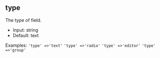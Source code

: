 ## type

The type of field.

* Input:  string
* Default:  text

Examples:
`'type' =>'text'`
`'type' =>'radio'`
`'type' =>'editor'`
`'type' =>'group'`
